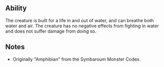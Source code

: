 ## Ability
The creature is built for a life in and out of water, and can breathe both water and air. The creature has no negative effects from fighting in water and does not suffer damage from doing so.
## Notes
* Originally "Amphibian" from the Symbaroum Monster Codex.